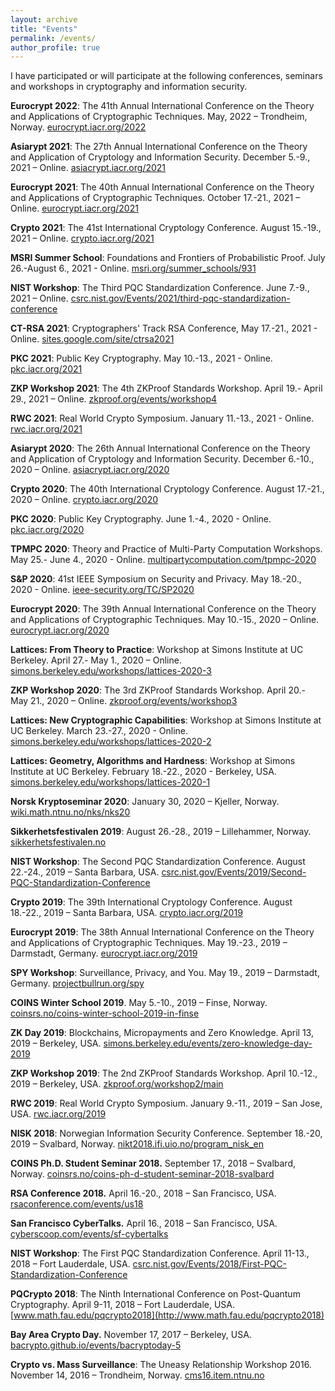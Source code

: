 ```yaml
---
layout: archive
title: "Events"
permalink: /events/
author_profile: true
---
```


I have participated or will participate at the following conferences, seminars and workshops in cryptography and information security.

**Eurocrypt 2022**: The 41th Annual International Conference on the Theory and Applications of Cryptographic Techniques. May, 2022 – Trondheim, Norway. [eurocrypt.iacr.org/2022](https://eurocrypt.iacr.org/2022)

**Asiarypt 2021**: The 27th Annual International Conference on the Theory and Application of Cryptology and Information Security. December 5.-9., 2021 – Online. [asiacrypt.iacr.org/2021](https://asiacrypt.iacr.org/2021)

**Eurocrypt 2021**: The 40th Annual International Conference on the Theory and Applications of Cryptographic Techniques. October 17.-21., 2021 – Online. [eurocrypt.iacr.org/2021](https://eurocrypt.iacr.org/2021)

**Crypto 2021**: The 41st International Cryptology Conference. August 15.-19., 2021 – Online. [crypto.iacr.org/2021](https://crypto.iacr.org/2021)

**MSRI Summer School**: Foundations and Frontiers of Probabilistic Proof. July 26.-August 6., 2021 - Online. [msri.org/summer_schools/931](https://www.msri.org/summer_schools/931)

**NIST Workshop**: The Third PQC Standardization Conference. June 7.-9., 2021 – Online. [csrc.nist.gov/Events/2021/third-pqc-standardization-conference](https://csrc.nist.gov/Events/2021/third-pqc-standardization-conference)

**CT-RSA 2021**: Cryptographers' Track RSA Conference, May 17.-21., 2021 - Online. [sites.google.com/site/ctrsa2021](https://sites.google.com/site/ctrsa2021)

**PKC 2021**: Public Key Cryptography. May 10.-13., 2021 - Online. [pkc.iacr.org/2021](https://pkc.iacr.org/2021)

**ZKP Workshop 2021**: The 4th ZKProof Standards Workshop. April 19.- April 29., 2021 – Online. [zkproof.org/events/workshop4](https://zkproof.org/events/workshop4)

**RWC 2021**: Real World Crypto Symposium. January 11.-13., 2021 - Online. [rwc.iacr.org/2021](https://rwc.iacr.org/2021)

**Asiarypt 2020**: The 26th Annual International Conference on the Theory and Application of Cryptology and Information Security. December 6.-10., 2020 – Online. [asiacrypt.iacr.org/2020](https://asiacrypt.iacr.org/2020)

**Crypto 2020**: The 40th International Cryptology Conference. August 17.-21., 2020 – Online. [crypto.iacr.org/2020](https://crypto.iacr.org/2020)

**PKC 2020**: Public Key Cryptography. June 1.-4., 2020 - Online. [pkc.iacr.org/2020](https://pkc.iacr.org/2020)

**TPMPC 2020**: Theory and Practice of Multi-Party Computation Workshops. May 25.- June 4., 2020 - Online. [multipartycomputation.com/tpmpc-2020](https://www.multipartycomputation.com/tpmpc-2020)

**S&P 2020**: 41st IEEE Symposium on Security and Privacy. May 18.-20., 2020 - Online. [ieee-security.org/TC/SP2020](https://www.ieee-security.org/TC/SP2020)

**Eurocrypt 2020**: The 39th Annual International Conference on the Theory and Applications of Cryptographic Techniques. May 10.-15., 2020 – Online. [eurocrypt.iacr.org/2020](https://eurocrypt.iacr.org/2020)

**Lattices: From Theory to Practice**: Workshop at Simons Institute at UC Berkeley. April 27.- May 1., 2020 – Online. [simons.berkeley.edu/workshops/lattices-2020-3](https://simons.berkeley.edu/workshops/lattices-2020-3)

**ZKP Workshop 2020**: The 3rd ZKProof Standards Workshop. April 20.- May 21., 2020 – Online. [zkproof.org/events/workshop3](https://zkproof.org/events/workshop3)

**Lattices: New Cryptographic Capabilities**: Workshop at Simons Institute at UC Berkeley. March 23.-27., 2020 - Online. [simons.berkeley.edu/workshops/lattices-2020-2](https://simons.berkeley.edu/workshops/lattices-2020-2)

**Lattices: Geometry, Algorithms and Hardness**: Workshop at Simons Institute at UC Berkeley. February 18.-22., 2020 - Berkeley, USA. [simons.berkeley.edu/workshops/lattices-2020-1](https://simons.berkeley.edu/workshops/lattices-2020-1)

**Norsk Kryptoseminar 2020**: January 30, 2020 – Kjeller, Norway. [wiki.math.ntnu.no/nks/nks20](https://wiki.math.ntnu.no/nks/nks20)

**Sikkerhetsfestivalen 2019**: August 26.-28., 2019 – Lillehammer, Norway. [sikkerhetsfestivalen.no](https://sikkerhetsfestivalen.no)

**NIST Workshop**: The Second PQC Standardization Conference. August 22.-24., 2019 – Santa Barbara, USA. [csrc.nist.gov/Events/2019/Second-PQC-Standardization-Conference](https://csrc.nist.gov/Events/2019/Second-PQC-Standardization-Conference)

**Crypto 2019**: The 39th International Cryptology Conference. August 18.-22., 2019 – Santa Barbara, USA. [crypto.iacr.org/2019](https://crypto.iacr.org/2019)

**Eurocrypt 2019**: The 38th Annual International Conference on the Theory and Applications of Cryptographic Techniques. May 19.-23., 2019 – Darmstadt, Germany. [eurocrypt.iacr.org/2019](https://eurocrypt.iacr.org/2019)

**SPY Workshop**: Surveillance, Privacy, and You. May 19., 2019 – Darmstadt, Germany. [projectbullrun.org/spy](https://projectbullrun.org/spy)

**COINS Winter School 2019**. May 5.-10., 2019 – Finse, Norway. [coinsrs.no/coins-winter-school-2019-in-finse](https://coinsrs.no/coins-winter-school-2019-in-finse)

**ZK Day 2019**: Blockchains, Micropayments and Zero Knowledge. April 13, 2019 – Berkeley, USA. [simons.berkeley.edu/events/zero-knowledge-day-2019](https://simons.berkeley.edu/events/zero-knowledge-day-2019)

**ZKP Workshop 2019**: The 2nd ZKProof Standards Workshop. April 10.-12., 2019 – Berkeley, USA. [zkproof.org/workshop2/main](https://zkproof.org/workshop2/main)

**RWC 2019**: Real World Crypto Symposium. January 9.-11., 2019 – San Jose, USA. [rwc.iacr.org/2019](https://rwc.iacr.org/2019)

**NISK 2018**: Norwegian Information Security Conference. September 18.-20, 2019 – Svalbard, Norway. [nikt2018.ifi.uio.no/program_nisk_en](http://nikt2018.ifi.uio.no/program_nisk_en)

**COINS Ph.D. Student Seminar 2018.** September 17., 2018 – Svalbard, Norway. [coinsrs.no/coins-ph-d-student-seminar-2018-svalbard](https://coinsrs.no/coins-ph-d-student-seminar-2018-svalbard)

**RSA Conference 2018.** April 16.-20., 2018 – San Francisco, USA. [rsaconference.com/events/us18](https://www.rsaconference.com/events/us18)

**San Francisco CyberTalks.** April 16., 2018 – San Francisco, USA. [cyberscoop.com/events/sf-cybertalks](https://www.cyberscoop.com/events/sf-cybertalks)

**NIST Workshop**: The First PQC Standardization Conference. April 11-13., 2018 – Fort Lauderdale, USA. [csrc.nist.gov/Events/2018/First-PQC-Standardization-Conference](https://csrc.nist.gov/Events/2018/First-PQC-Standardization-Conference)

**PQCrypto 2018**: The Ninth International Conference on Post-Quantum Cryptography. April 9-11, 2018 – Fort Lauderdale, USA. [www.math.fau.edu/pqcrypto2018](http://www.math.fau.edu/pqcrypto2018)

**Bay Area Crypto Day.** November 17, 2017 – Berkeley, USA. [bacrypto.github.io/events/bacryptoday-5](https://bacrypto.github.io/events/bacryptoday-5)

**Crypto vs. Mass Surveillance**: The Uneasy Relationship Workshop 2016. November 14, 2016 – Trondheim, Norway. [cms16.item.ntnu.no](http://cms16.item.ntnu.no)
